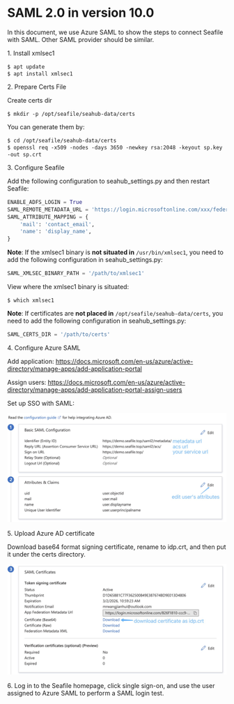 # SAML 2.0 in version 10.0

In this document, we use Azure SAML to show the steps to connect Seafile with SAML. Other SAML provider should be similar.

1\. Install xmlsec1

```
$ apt update
$ apt install xmlsec1
```

2\. Prepare Certs File

Create certs dir

```
$ mkdir -p /opt/seafile/seahub-data/certs
```

You can generate them by:

```
$ cd /opt/seafile/seahub-data/certs
$ openssl req -x509 -nodes -days 3650 -newkey rsa:2048 -keyout sp.key -out sp.crt
```

3\. Configure Seafile

Add the following configuration to seahub_settings.py and then restart Seafile:

```python
ENABLE_ADFS_LOGIN = True
SAML_REMOTE_METADATA_URL = 'https://login.microsoftonline.com/xxx/federationmetadata/2007-06/federationmetadata.xml?appid=xxx'
SAML_ATTRIBUTE_MAPPING = {
    'mail': 'contact_email',
    'name': 'display_name',
}
```

__Note__: If the xmlsec1 binary is **not situated in** `/usr/bin/xmlsec1`, you need to add the following configuration in seahub_settings.py:

```python
SAML_XMLSEC_BINARY_PATH = '/path/to/xmlsec1'
```

View where the xmlsec1 binary is situated:

```
$ which xmlsec1
```

__Note__: If certificates are **not placed in** `/opt/seafile/seahub-data/certs`, you need to add the following configuration in seahub_settings.py:

```python
SAML_CERTS_DIR = '/path/to/certs'
```

4\. Configure Azure SAML

Add application: <https://docs.microsoft.com/en-us/azure/active-directory/manage-apps/add-application-portal>

Assign users: <https://docs.microsoft.com/en-us/azure/active-directory/manage-apps/add-application-portal-assign-users>

Set up SSO with SAML: 

![](../images/auto-upload/1678350584150.jpg)

5\. Upload Azure AD certificate

Download base64 format signing certificate, rename to idp.crt, and then put it under the certs directory.

![](../images/auto-upload/1678343483221.jpg)

6\. Log in to the Seafile homepage, click single sign-on, and use the user assigned to Azure SAML to perform a SAML login test.
